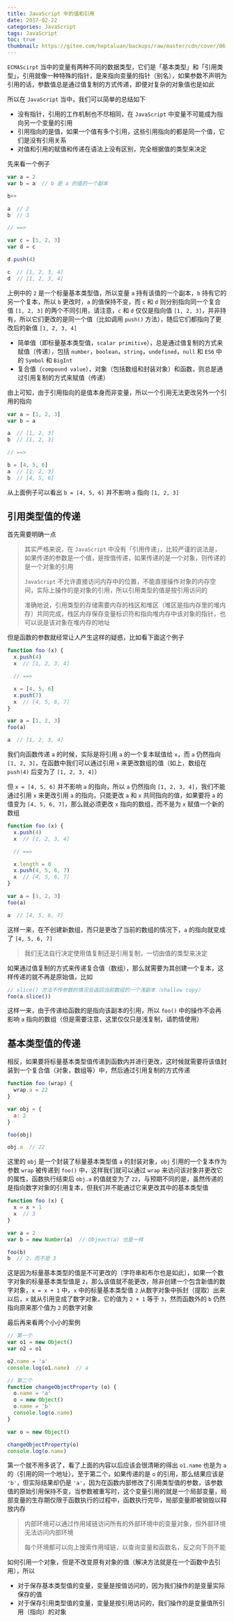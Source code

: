 ```yaml
---
title: JavaScript 中的值和引用
date: 2017-02-22
categories: JavaScript
tags: JavaScript
toc: true
thumbnail: https://gitee.com/heptaluan/backups/raw/master/cdn/cover/06.webp
---
```


`ECMAScirpt` 当中的变量有两种不同的数据类型，它们是「基本类型」和「引用类型」，引用就像一种特殊的指针，是来指向变量的指针（别名），如果参数不声明为引用的话，参数值总是通过值复制的方式传递，即便对复杂的对象值也是如此

<!--more-->

所以在 `JavaScript` 当中，我们可以简单的总结如下

* 没有指针，引用的工作机制也不尽相同，在 `JavaScript` 中变量不可能成为指向另一个变量的引用
* 引用指向的是值，如果一个值有多个引用，这些引用指向的都是同一个值，它们是没有引用关系
* 对值和引用的赋值和传递在语法上没有区别，完全根据值的类型来决定

先来看一个例子

```js
var a = 2
var b = a  // b 是 a 的值的一个副本

b++

a  // 2
b  // 3

// ==>

var c = [1, 2, 3]
var d = c

d.push(4)

c  // [1, 2, 3, 4]
d  // [1, 2, 3, 4]
```

上例中的 `2` 是一个标量基本类型值，所以变量 `a` 持有该值的一个副本，`b` 持有它的另一个复本，所以 `b` 更改时，`a` 的值保持不变，而 `c` 和 `d` 则分别指向同一个复合值 `[1, 2, 3]` 的两个不同引用，请注意，`c` 和 `d` 仅仅是指向值 `[1, 2, 3]`，并非持有，所以它们更改的是同一个值（比如调用 `push()` 方法），随后它们都指向了更改后的新值 `[1, 2, 3, 4]`

* 简单值（即标量基本类型值，`scalar primitive`），总是通过值复制的方式来赋值（传递），包括 `number`，`boolean`，`string`，`undefined`，`null` 和 `ES6` 中的 `Symbol` 和 `BigInt` 
* 复合值（`compound value`），对象（包括数组和封装对象）和函数，则总是通过引用复制的方式来赋值（传递）

由上可知，由于引用指向的是值本身而非变量，所以一个引用无法更改另外一个引用的指向

```js
var a = [1, 2, 3]
var b = a

a  // [1, 2, 3]
b  // [1, 2, 3]

// ==>

b = [4, 5, 6]
a  // [1, 2, 3]
b  // [4, 5, 6]
```

从上面例子可以看出 `b = [4, 5, 6]` 并不影响 `a` 指向 `[1, 2, 3]`






## 引用类型值的传递

首先需要明确一点

> 其实严格来说，在 `JavaScript` 中没有「引用传递」，比较严谨的说法是，如果传递的参数是一个值，是按值传递，如果传递的是一个对象，则传递的是一个对象的引用
>
> `JavaScript` 不允许直接访问内存中的位置，不能直接操作对象的内存空间，实际上操作的是对象的引用，所以引用类型的值是按引用访问的
>
> 准确地说，引用类型的存储需要内存的栈区和堆区（堆区是指内存里的堆内存）共同完成，栈区内存保存变量标识符和指向堆内存中该对象的指针，也可以说是该对象在堆内存的地址

但是函数的参数就经常让人产生这样的疑惑，比如看下面这个例子

```js
function foo (x) {
  x.push(4)
  x  // [1, 2, 3, 4]

  // ==>

  x = [4, 5, 6]
  x.push(7)
  x  // [4, 5, 6, 7]
}

var a = [1, 2, 3]
foo(a)

a  // [1, 2, 3, 4]
```

我们向函数传递 `a` 的时候，实际是将引用 `a` 的一个复本赋值给 `x`，而 `a` 仍然指向 `[1, 2, 3]`，在函数中我们可以通过引用 `x` 来更改数组的值（如上，数组在 `push(4)` 后变为了 `[1, 2, 3, 4]`）

但 `x = [4, 5, 6]` 并不影响 `a` 的指向，所以 `a` 仍然指向 `[1, 2, 3, 4]`，我们不能通过引用 `x` 来更改引用 `a` 的指向，只能更改 `a` 和 `x` 共同指向的值，如果要将 `a` 的值变为 `[4, 5, 6, 7]`，那么就必须更改 `x` 指向的数组，而不是为 `x` 赋值一个新的数组

```js
function foo (x) {
  x.push(4)
  x  // [1, 2, 3, 4]

  // ==>

  x.length = 0
  x.push(4, 5, 6, 7)
  x  // [4, 5, 6, 7]
}

var a = [1, 2, 3]
foo(a)

a  // [4, 5, 6, 7]
```

这样一来，在不创建新数组，而只是更改了当前的数组的情况下，`a` 的指向就变成了 `[4, 5, 6, 7]`

> 我们无法自行决定使用值复制还是引用复制，一切由值的类型来决定

如果通过值复制的方式来传递复合值（数组），那么就需要为其创建一个复本，这样传递的就不再是原始值，比如

```js
// slice() 方法不传参数的情况会返回当前数组的一个浅副本（shallow copy）
foo(a.slice())
```

这样一来，由于传递给函数的是指向该副本的引用，所以 `foo()` 中的操作不会再影响 `a` 指向的数组（但是需要注意，这里仅仅只是浅复制，请酌情使用）


## 基本类型值的传递

相反，如果要将标量基本类型值传递到函数内并进行更改，这时候就需要将该值封装到一个复合值（对象，数组等）中，然后通过引用复制的方式传递

```js
function foo (wrap) {
  wrap.a = 22
}

var obj = {
  a: 2
}

foo(obj) 

obj.a  // 22
```

这里的 `obj` 是一个封装了标量基本类型值 `a` 的封装对象，`obj` 引用的一个复本作为参数 `wrap` 被传递到 `foo()` 中，这样我们就可以通过 `wrap` 来访问该对象并更改它的属性，函数执行结束后 `obj.a` 的值就变为了 `22`，与预期不同的是，虽然传递的是指向数字对象的引用复本，但我们并不能通过它来更改其中的基本类型值

```js
function foo (x) {
  x = x + 1
  x  // 3
}

var a = 2
var b = new Number(a)  // Objeact(a) 也是一样

foo(b)
b  // 2，而不是 3
```

这是因为标量基本类型的值是不可更改的（字符串和布尔也是如此），如果一个数字对象的标量基本类型值是 `2`，那么该值就不能更改，除非创建一个包含新值的数字对象，`x = x + 1` 中，`x` 中的标量基本类型值 `2` 从数字对象中拆封（提取）出来以后，`x` 就从引用变成了数字对象，它的值为 `2 + 1` 等于 `3`，然而函数外的 `b` 仍然指向原来那个值为 `2` 的数字对象

最后再来看两个小小的案例

```js
// 第一个
var o1 = new Object()
var o2 = o1

o2.name = 'a'
console.log(o1.name)  // a

// 第二个
function changeObjectProperty (o) {
  o.name = 'a'
  o = new Object()
  o.name = 'b'
  console.log(o.name)
}

var o = new Object()

changeObjectProperty(o)
console.log(o.name) 
```

第一个就不用多说了，看了上面的内容以后应该会很清晰的得出 `o1.name` 也是为 `a` 的（引用的同一个地址），至于第二个，如果传递的是 `o` 的引用，那么结果应该是 `'b'`，但实际结果却仍是 `'a'`，因为在函数内部修改了引用类型值的参数，该参数值的原始引用保持不变，当参数被重写时，这个变量引用的就是一个局部变量，局部变量的生存期仅限于函数执行的过程中，函数执行完毕，局部变量即被销毁以释放内存  

> 内部环境可以通过作用域链访问所有的外部环境中的变量对象，但外部环境无法访问内部环境
>
> 每个环境都可以向上搜索作用域链，以查询变量和函数名，反之向下则不能

如何引用一个对象，但是不改变原有对象的值（解决方法就是在一个函数中去引用），所以

* 对于保存基本类型值的变量，变量是按值访问的，因为我们操作的是变量实际保存的值
* 对于保存引用类型值的变量，变量是按引用访问的，我们操作的是变量值所引用（指向）的对象

